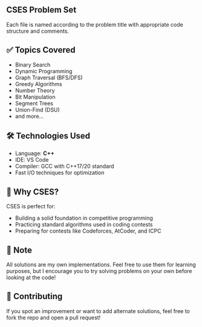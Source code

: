 ## CSES Problem Set
Each file is named according to the problem title with appropriate code structure and comments.

## ✅ Topics Covered

- Binary Search
- Dynamic Programming
- Graph Traversal (BFS/DFS)
- Greedy Algorithms
- Number Theory
- Bit Manipulation
- Segment Trees
- Union-Find (DSU)
- and more...

## 🛠️ Technologies Used

- Language: **C++**
- IDE: VS Code
- Compiler: GCC with C++17/20 standard
- Fast I/O techniques for optimization

## 🧠 Why CSES?

CSES is perfect for:
- Building a solid foundation in competitive programming
- Practicing standard algorithms used in coding contests
- Preparing for contests like Codeforces, AtCoder, and ICPC

## 📌 Note

All solutions are my own implementations. Feel free to use them for learning purposes, but I encourage you to try solving problems on your own before looking at the code!

## 🤝 Contributing

If you spot an improvement or want to add alternate solutions, feel free to fork the repo and open a pull request!
